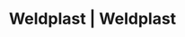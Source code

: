 ---
Filename: "eshop-products-variant176"
Link: "file:/Users/vinayakpatel/Downloads/www.weldplast.cz/eshop_products_compare/add/eshop-products-variant176"
product_name: "null"
product_id: "null"
title: "Weldplast | Weldplast"
product_desc: ""
product_specs: ""
product_downloads: ""
href: ""
p_desc_2: ""
accessories: ""
similar_products: ""
---